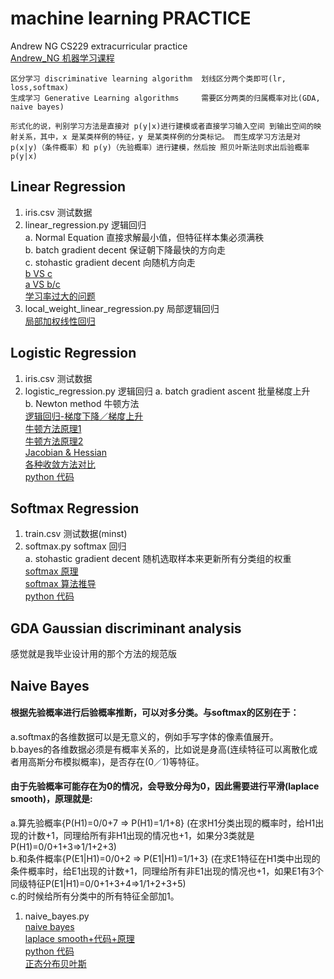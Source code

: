 
# machine learning PRACTICE  
Andrew NG CS229 extracurricular practice  
[Andrew_NG 机器学习课程](http://open.163.com/special/opencourse/machinelearning.html)

```
区分学习 discriminative learning algorithm  划线区分两个类即可(lr, loss,softmax)
生成学习 Generative Learning algorithms     需要区分两类的归属概率对比(GDA, naive bayes)

形式化的说，判别学习方法是直接对 p(y|x)进行建模或者直接学习输入空间 到输出空间的映射关系，其中，x 是某类样例的特征，y 是某类样例的分类标记。 而生成学习方法是对 p(x|y)（条件概率）和 p(y)（先验概率）进行建模，然后按 照贝叶斯法则求出后验概率 p(y|x)
```

## Linear Regression
1. iris.csv      测试数据
2. linear_regression.py      逻辑回归  
    a. Normal Equation      直接求解最小值，但特征样本集必须满秩  
    b. batch gradient decent        保证朝下降最快的方向走  
    c. stohastic gradient decent        向随机方向走  
    [b VS c](https://www.cnblogs.com/sirius-swu/p/6932583.html)  
    [a VS b/c](https://blog.csdn.net/artprog/article/details/51172025)   
    [学习率过大的问题](https://blog.csdn.net/vcvycy/article/details/79520163)
3. local_weight_linear_regression.py        局部逻辑回归  
    [局部加权线性回归](https://blog.csdn.net/caimouse/article/details/60334243)  
    
## Logistic Regression
1. iris.csv      测试数据
2. logistic_regression.py       逻辑回归
    a. batch gradient ascent        批量梯度上升  
    b. Newton method        牛顿方法  
    [逻辑回归-梯度下降／梯度上升](https://blog.csdn.net/xiaoxiangzi222/article/details/55097570)   
    [牛顿方法原理1](https://www.guokr.com/question/461510/)  
    [牛顿方法原理2](https://www.zhihu.com/question/20690553)  
    [Jacobian & Hessian](https://jingyan.baidu.com/article/cb5d6105c661bc005c2fe024.html)  
    [各种收敛方法对比](https://www.cnblogs.com/shixiangwan/p/7532830.html)  
    [python 代码](https://www.cnblogs.com/sumai/p/5221067.html)

## Softmax Regression    
1. train.csv      测试数据(minst)        
2. softmax.py       softmax 回归    
    a. stohastic gradient decent        随机选取样本来更新所有分类组的权重    
    [softmax 原理](https://www.zhihu.com/question/23765351)    
    [softmax 算法推导](http://ufldl.stanford.edu/wiki/index.php/Softmax%E5%9B%9E%E5%BD%92)    
    [python 代码](https://blog.csdn.net/wds2006sdo/article/details/53699778?utm_source=itdadao&utm_medium=referral)    

## GDA Gaussian discriminant analysis    
感觉就是我毕业设计用的那个方法的规范版    

## Naive Bayes
#### 根据先验概率进行后验概率推断，可以对多分类。与softmax的区别在于：    
a.softmax的各维数据可以是无意义的，例如手写字体的像素值展开。    
b.bayes的各维数据必须是有概率关系的，比如说是身高(连续特征可以离散化或者用高斯分布模拟概率)，是否存在(0／1)等特征。  
#### 由于先验概率可能存在为0的情况，会导致分母为0，因此需要进行平滑(laplace smooth)，原理就是:  
a.算先验概率{P(H1)=0/0+7 => P(H1)=1/1+8}   (在求H1分类出现的概率时，给H1出现的计数+1，同理给所有非H1出现的情况也+1，如果分3类就是P(H1)=0/0+1+3=>1/1+2+3)  
b.和条件概率{P(E1|H1)=0/0+2 => P(E1|H1)=1/1+3}    (在求E1特征在H1类中出现的条件概率时，给E1出现的计数+1，同理给所有非E1出现的情况也+1，如果E1有3个同级特征P(E1|H1)=0/0+1+3+4=>1/1+2+3+5)  
c.的时候给所有分类中的所有特征全部加1。  
1. naive_bayes.py  
    [naive bayes](https://blog.csdn.net/syoya1997/article/details/78618885)  
    [laplace smooth+代码+原理](https://blog.csdn.net/tanhongguang1/article/details/45016421)  
    [python 代码](https://blog.csdn.net/li8zi8fa/article/details/76176597)   
    [正态分布贝叶斯](http://www.ruanyifeng.com/blog/2013/12/naive_bayes_classifier.html)   